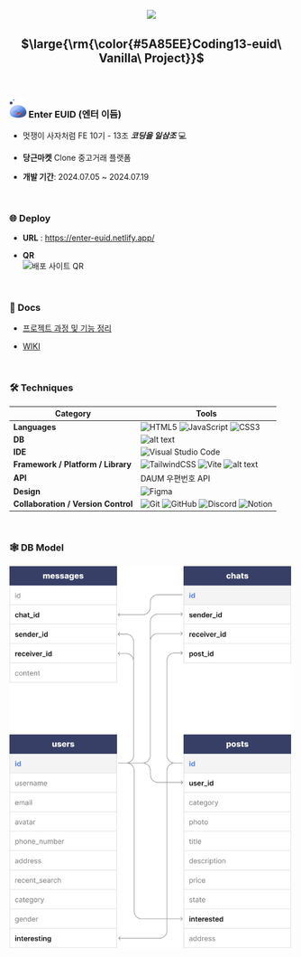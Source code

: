 <!-- ![header](https://capsule-render.vercel.app/api?type=wave&color=5A85EE) -->
<br />
<div align="center">
<img src="https://github.com/user-attachments/assets/83a7da13-7696-45d2-976e-0036e0570432" width="200px">

## $\large{\rm{\color{#5A85EE}Coding13-euid\ Vanilla\ Project}}$
</div align="center">

<br />

### <img src="/public/slime.webp" alt="slime" width="30px" /> Enter EUID (엔터 이듬)
- 멋쟁이 사자처럼 FE 10기 - 13조 _**코딩을 일삼조**_ :computer:

- **당근마켓** Clone 중고거래 플랫폼

- **개발 기간**: 2024.07.05 ~ 2024.07.19

<br />

### 🌐 Deploy
- **URL** : https://enter-euid.netlify.app/

- **QR** <br /> <img src="https://github.com/user-attachments/assets/ef80f6fc-60ad-450b-b16a-aba72d32b610" alt="배포 사이트 QR" width="200px" />

<br />

### 📄 Docs
- [프로젝트 과정 및 기능 정리](https://www.canva.com/design/DAGLSnNVmzo/T5qAd2ddH7zv2WT_7n5xWA/view?utm_content=DAGLSnNVmzo&utm_campaign=designshare&utm_medium=link&utm_source=editor)

- [WIKI](https://github.com/FRONTENDSCHOOL10/coding13-euid/wiki)

<br />

### 🛠️ Techniques
| Category                            | Tools                                                                                                                                                                                                                                                                                                                                                                                                                                         |
| ----------------------------------- | --------------------------------------------------------------------------------------------------------------------------------------------------------------------------------------------------------------------------------------------------------------------------------------------------------------------------------------------------------------------------------------------------------------------------------------------- |
| **Languages**                       | ![HTML5](https://img.shields.io/badge/html5-%23E34F26.svg?style=for-the-badge&logo=html5&logoColor=white) ![JavaScript](https://img.shields.io/badge/javascript-%23323330.svg?style=for-the-badge&logo=javascript&logoColor=%23F7DF1E) ![CSS3](https://img.shields.io/badge/css3-%231572B6.svg?style=for-the-badge&logo=css3&logoColor=white)                                                                                                 |
| **DB**                              | ![alt text](https://img.shields.io/badge/PocketBase-B8DBE4.svg?style=for-the-badge&logo=PocketBase&logoColor=black)                                                                                                                                                                                                                                                                                                                           |
| **IDE**                             | ![Visual Studio Code](https://img.shields.io/badge/Visual%20Studio%20Code-0078d7.svg?style=for-the-badge&logo=visual-studio-code&logoColor=white)                                                                                                                                                                                                                                                                                             |
| **Framework / Platform / Library**  | ![TailwindCSS](https://img.shields.io/badge/tailwindcss-%2338B2AC.svg?style=for-the-badge&logo=tailwind-css&logoColor=white) ![Vite](https://img.shields.io/badge/vite-%23646CFF.svg?style=for-the-badge&logo=vite&logoColor=white) ![alt text](https://img.shields.io/badge/Swiper-6332F6.svg?style=for-the-badge&logo=Swiper&logoColor=white)                                                                                               |
| **API**                             | DAUM 우편번호 API                                                                                                                                                                                                                                                                                                                                                                                                                                 |
| **Design**                          | ![Figma](https://img.shields.io/badge/figma-%23F24E1E.svg?style=for-the-badge&logo=figma&logoColor=white)                                                                                                                                                                                                                                                                                                                                     |
| **Collaboration / Version Control** | ![Git](https://img.shields.io/badge/git-%23F05033.svg?style=for-the-badge&logo=git&logoColor=white) ![GitHub](https://img.shields.io/badge/github-%23121011.svg?style=for-the-badge&logo=github&logoColor=white) ![Discord](https://img.shields.io/badge/Discord-%235865F2.svg?style=for-the-badge&logo=discord&logoColor=white) ![Notion](https://img.shields.io/badge/Notion-%23000000.svg?style=for-the-badge&logo=notion&logoColor=white) |

<br />

### 🕸️ DB Model
<img src="/public/db.png" alt="데이터베이스 구조" width="500px" />

<br />
